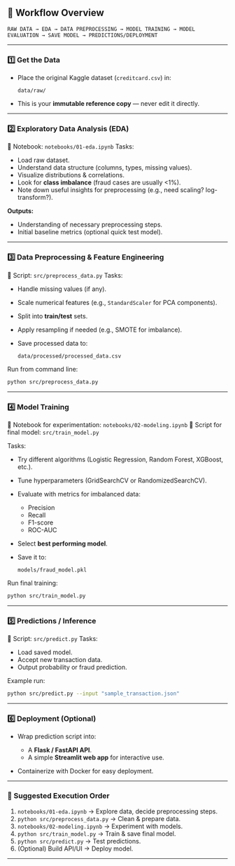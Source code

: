 ## **🚀 Workflow Overview**

```
RAW DATA → EDA → DATA PREPROCESSING → MODEL TRAINING → MODEL EVALUATION → SAVE MODEL → PREDICTIONS/DEPLOYMENT
```

---

### **1️⃣ Get the Data**

* Place the original Kaggle dataset (`creditcard.csv`) in:

  ```
  data/raw/
  ```
* This is your **immutable reference copy** — never edit it directly.

---

### **2️⃣ Exploratory Data Analysis (EDA)**

📍 Notebook: `notebooks/01-eda.ipynb`
Tasks:

* Load raw dataset.
* Understand data structure (columns, types, missing values).
* Visualize distributions & correlations.
* Look for **class imbalance** (fraud cases are usually <1%).
* Note down useful insights for preprocessing (e.g., need scaling? log-transform?).

**Outputs:**

* Understanding of necessary preprocessing steps.
* Initial baseline metrics (optional quick test model).

---

### **3️⃣ Data Preprocessing & Feature Engineering**

📍 Script: `src/preprocess_data.py`
Tasks:

* Handle missing values (if any).
* Scale numerical features (e.g., `StandardScaler` for PCA components).
* Split into **train/test** sets.
* Apply resampling if needed (e.g., SMOTE for imbalance).
* Save processed data to:

  ```
  data/processed/processed_data.csv
  ```

Run from command line:

```bash
python src/preprocess_data.py
```

---

### **4️⃣ Model Training**

📍 Notebook for experimentation: `notebooks/02-modeling.ipynb`
📍 Script for final model: `src/train_model.py`

Tasks:

* Try different algorithms (Logistic Regression, Random Forest, XGBoost, etc.).
* Tune hyperparameters (GridSearchCV or RandomizedSearchCV).
* Evaluate with metrics for imbalanced data:

  * Precision
  * Recall
  * F1-score
  * ROC-AUC
* Select **best performing model**.
* Save it to:

  ```
  models/fraud_model.pkl
  ```

Run final training:

```bash
python src/train_model.py
```

---

### **5️⃣ Predictions / Inference**

📍 Script: `src/predict.py`
Tasks:

* Load saved model.
* Accept new transaction data.
* Output probability or fraud prediction.

Example run:

```bash
python src/predict.py --input "sample_transaction.json"
```

---

### **6️⃣ Deployment (Optional)**

* Wrap prediction script into:

  * A **Flask / FastAPI API**.
  * A simple **Streamlit web app** for interactive use.
* Containerize with Docker for easy deployment.

---

### **🔄 Suggested Execution Order**

1. `notebooks/01-eda.ipynb` → Explore data, decide preprocessing steps.
2. `python src/preprocess_data.py` → Clean & prepare data.
3. `notebooks/02-modeling.ipynb` → Experiment with models.
4. `python src/train_model.py` → Train & save final model.
5. `python src/predict.py` → Test predictions.
6. (Optional) Build API/UI → Deploy model.

---